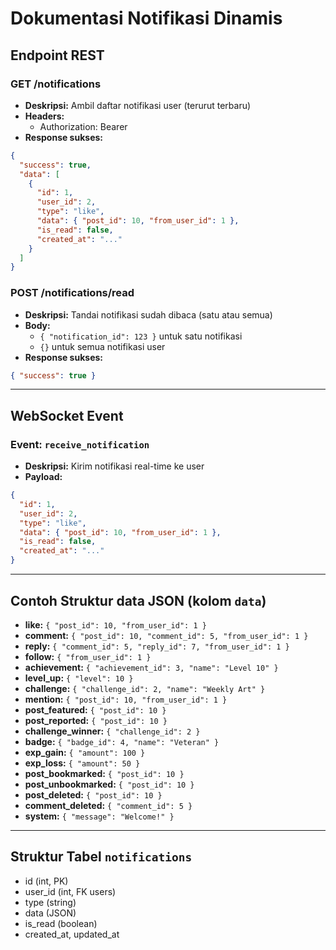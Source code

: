 # Dokumentasi Notifikasi Dinamis

## Endpoint REST

### GET /notifications

- **Deskripsi:** Ambil daftar notifikasi user (terurut terbaru)
- **Headers:**
  - Authorization: Bearer <JWT>
- **Response sukses:**

```json
{
  "success": true,
  "data": [
    {
      "id": 1,
      "user_id": 2,
      "type": "like",
      "data": { "post_id": 10, "from_user_id": 1 },
      "is_read": false,
      "created_at": "..."
    }
  ]
}
```

### POST /notifications/read

- **Deskripsi:** Tandai notifikasi sudah dibaca (satu atau semua)
- **Body:**
  - `{ "notification_id": 123 }` untuk satu notifikasi
  - `{}` untuk semua notifikasi user
- **Response sukses:**

```json
{ "success": true }
```

---

## WebSocket Event

### Event: `receive_notification`

- **Deskripsi:** Kirim notifikasi real-time ke user
- **Payload:**

```json
{
  "id": 1,
  "user_id": 2,
  "type": "like",
  "data": { "post_id": 10, "from_user_id": 1 },
  "is_read": false,
  "created_at": "..."
}
```

---

## Contoh Struktur data JSON (kolom `data`)

- **like:** `{ "post_id": 10, "from_user_id": 1 }`
- **comment:** `{ "post_id": 10, "comment_id": 5, "from_user_id": 1 }`
- **reply:** `{ "comment_id": 5, "reply_id": 7, "from_user_id": 1 }`
- **follow:** `{ "from_user_id": 1 }`
- **achievement:** `{ "achievement_id": 3, "name": "Level 10" }`
- **level_up:** `{ "level": 10 }`
- **challenge:** `{ "challenge_id": 2, "name": "Weekly Art" }`
- **mention:** `{ "post_id": 10, "from_user_id": 1 }`
- **post_featured:** `{ "post_id": 10 }`
- **post_reported:** `{ "post_id": 10 }`
- **challenge_winner:** `{ "challenge_id": 2 }`
- **badge:** `{ "badge_id": 4, "name": "Veteran" }`
- **exp_gain:** `{ "amount": 100 }`
- **exp_loss:** `{ "amount": 50 }`
- **post_bookmarked:** `{ "post_id": 10 }`
- **post_unbookmarked:** `{ "post_id": 10 }`
- **post_deleted:** `{ "post_id": 10 }`
- **comment_deleted:** `{ "comment_id": 5 }`
- **system:** `{ "message": "Welcome!" }`

---

## Struktur Tabel `notifications`

- id (int, PK)
- user_id (int, FK users)
- type (string)
- data (JSON)
- is_read (boolean)
- created_at, updated_at
